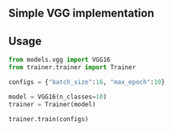 ## Simple VGG implementation

## Usage
```python
from models.vgg import VGG16
from trainer.trainer import Trainer

configs = {"batch_size":16, "max_epoch":10}

model = VGG16(n_classes=10)
trainer = Trainer(model)

trainer.train(configs)

```